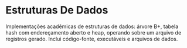# Estruturas De Dados
Implementações acadêmicas de estruturas de dados: árvore B+, tabela hash com endereçamento aberto e heap, operando sobre um arquivo de registros gerado. Inclui código-fonte, executáveis e arquivos de dados.
